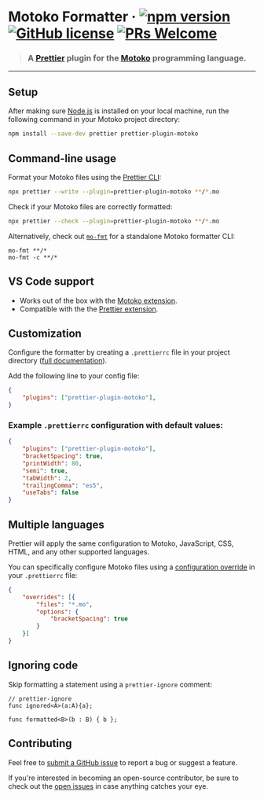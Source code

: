 # Motoko Formatter &middot; [![npm version](https://img.shields.io/npm/v/prettier-plugin-motoko.svg?logo=npm)](https://www.npmjs.com/package/prettier-plugin-motoko) [![GitHub license](https://img.shields.io/badge/license-Apache%202.0-blue.svg)](https://opensource.org/licenses/Apache-2.0) [![PRs Welcome](https://img.shields.io/badge/PRs-welcome-brightgreen.svg)](https://github.com/dfinity/prettier-plugin-motoko/issues)

> ### A [Prettier](https://prettier.io/) plugin for the [Motoko](https://internetcomputer.org/docs/current/developer-docs/build/cdks/motoko-dfinity/motoko/) programming language.

---

## Setup

After making sure [Node.js](https://nodejs.org/en/download/) is installed on your local machine, run the following command in your Motoko project directory:

```sh
npm install --save-dev prettier prettier-plugin-motoko
```

## Command-line usage

Format your Motoko files using the [Prettier CLI](https://prettier.io/docs/en/cli.html):

```sh
npx prettier --write --plugin=prettier-plugin-motoko **/*.mo
```

Check if your Motoko files are correctly formatted:

```sh
npx prettier --check --plugin=prettier-plugin-motoko **/*.mo
```

Alternatively, check out [`mo-fmt`](https://www.npmjs.com/package/mo-fmt) for a standalone Motoko formatter CLI:

```
mo-fmt **/*
mo-fmt -c **/*
```

## VS Code support

- Works out of the box with the [Motoko extension](https://marketplace.visualstudio.com/items?itemName=dfinity-foundation.vscode-motoko).
- Compatible with the the [Prettier extension](https://marketplace.visualstudio.com/items?itemName=esbenp.prettier-vscode).

## Customization

Configure the formatter by creating a `.prettierrc` file in your project directory ([full documentation](https://prettier.io/docs/en/configuration.html)).

Add the following line to your config file:

```json
{
    "plugins": ["prettier-plugin-motoko"],
}
```

### Example `.prettierrc` configuration with default values:

```json
{
    "plugins": ["prettier-plugin-motoko"],
    "bracketSpacing": true,
    "printWidth": 80,
    "semi": true,
    "tabWidth": 2,
    "trailingComma": "es5",
    "useTabs": false
}
```

## Multiple languages

Prettier will apply the same configuration to Motoko, JavaScript, CSS, HTML, and any other supported languages. 

You can specifically configure Motoko files using a [configuration override](https://prettier.io/docs/en/configuration.html#configuration-overrides) in your `.prettierrc` file:

```json
{
    "overrides": [{
        "files": "*.mo",
        "options": {
            "bracketSpacing": true
        }
    }]
}
```

## Ignoring code

Skip formatting a statement using a `prettier-ignore` comment:

```motoko
// prettier-ignore
func ignored<A>(a:A){a};

func formatted<B>(b : B) { b };
```

## Contributing

Feel free to [submit a GitHub issue](https://github.com/dfinity/prettier-plugin-motoko/issues/new) to report a bug or suggest a feature. 

If you're interested in becoming an open-source contributor, be sure to check out the [open issues](https://github.com/dfinity/prettier-plugin-motoko/issues) in case anything catches your eye. 
